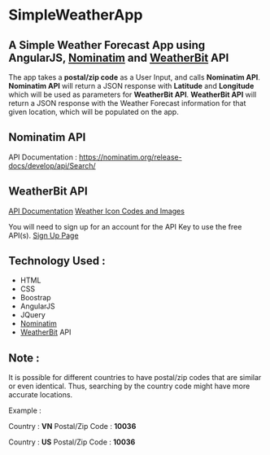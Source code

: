 # SimpleWeatherApp
## A Simple Weather Forecast App using AngularJS, [Nominatim](https://nominatim.openstreetmap.org/ui/search.html) and [WeatherBit](https://www.weatherbit.io/) API
The app takes a **postal/zip code** as a User Input, and calls **Nominatim API**.
**Nominatim API** will return a JSON response with **Latitude** and **Longitude** which will be used as parameters for **WeatherBit API**.
**WeatherBit API** will return a JSON response with the Weather Forecast information for that given location, which will be populated on the app.

## Nominatim API
API Documentation : https://nominatim.org/release-docs/develop/api/Search/

## WeatherBit API
[API Documentation](https://www.weatherbit.io/api/weather-forecast-16-day)
[Weather Icon Codes and Images](https://www.weatherbit.io/api/codes)

You will need to sign up for an account for the API Key to use the free API(s).
[Sign Up Page](https://www.weatherbit.io/account/create)

## Technology Used : 
* HTML
* CSS
* Boostrap
* AngularJS
* JQuery
* [Nominatim](https://nominatim.openstreetmap.org/ui/search.html)
* [WeatherBit](https://www.weatherbit.io/) API

## Note : 
It is possible for different countries to have postal/zip codes that are similar or even identical.
Thus, searching by the country code might have more accurate locations.

Example : 

Country : **VN**
Postal/Zip Code : **10036**

Country : **US**
Postal/Zip Code : **10036**

